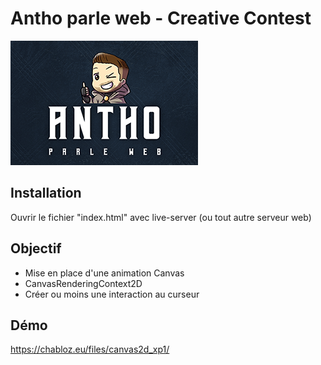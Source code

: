 # Antho parle web - Creative Contest

![APW for Three.js](apw.png)

## Installation
Ouvrir le fichier "index.html" avec live-server (ou tout autre serveur web)

## Objectif
- Mise en place d'une animation Canvas
- CanvasRenderingContext2D
- Créer ou moins une interaction au curseur

## Démo
 https://chabloz.eu/files/canvas2d_xp1/